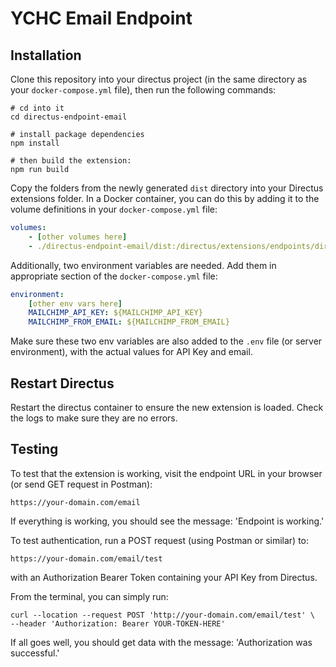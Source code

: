 # YCHC Email Endpoint

## Installation

Clone this repository into your directus project (in the same directory as your `docker-compose.yml` file), then run the following commands:

```shell
# cd into it
cd directus-endpoint-email

# install package dependencies
npm install

# then build the extension:
npm run build
```

Copy the folders from the newly generated `dist` directory into your Directus extensions folder. In a  Docker container, you can do this by adding it to the volume definitions in your `docker-compose.yml` file:

```yaml
volumes:
    - [other volumes here]
    - ./directus-endpoint-email/dist:/directus/extensions/endpoints/directus-extension-endpoint-email
```

Additionally, two environment variables are needed. Add them in appropriate section of the `docker-compose.yml` file:

```yaml
environment:
    [other env vars here]
    MAILCHIMP_API_KEY: ${MAILCHIMP_API_KEY}
    MAILCHIMP_FROM_EMAIL: ${MAILCHIMP_FROM_EMAIL}
```

Make sure these two env variables are also added to the `.env` file (or server environment), with the actual values for API Key and email.

## Restart Directus

Restart the directus container to ensure the new extension is loaded. Check the logs to make sure they are no errors. 

## Testing

To test that the extension is working, visit the endpoint URL in your browser (or send GET request in Postman):

```
https://your-domain.com/email
```

If everything is working, you should see the message: 'Endpoint is working.'

To test authentication, run a POST request (using Postman or similar) to:

```
https://your-domain.com/email/test
```

with an Authorization Bearer Token containing your API Key from Directus.

From the terminal, you can simply run:

```shell
curl --location --request POST 'http://your-domain.com/email/test' \
--header 'Authorization: Bearer YOUR-TOKEN-HERE'
```

If all goes well, you should get data with the message: 'Authorization was successful.'
